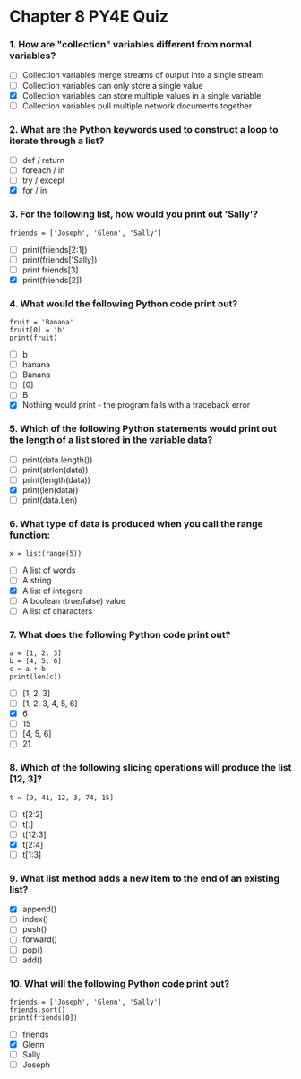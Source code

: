 # Chapter 8 PY4E Quiz 


### 1. How are "collection" variables different from normal variables?
- [ ] Collection variables merge streams of output into a single stream
- [ ] Collection variables can only store a single value
- [x] Collection variables can store multiple values in a single variable
- [ ] Collection variables pull multiple network documents together

### 2. What are the Python keywords used to construct a loop to iterate through a list?  
- [ ] def / return
- [ ] foreach / in
- [ ] try / except
- [x] for / in

### 3. For the following list, how would you print out 'Sally'?
```
friends = ['Joseph', 'Glenn', 'Sally']
```
- [ ] print(friends[2:1])
- [ ] print(friends['Sally])
- [ ] print friends[3]
- [x] print(friends[2])

### 4. What would the following Python code print out?
```
fruit = 'Banana'
fruit[0] = 'b'
print(fruit)
```
- [ ] b
- [ ] banana
- [ ] Banana
- [ ] [0]
- [ ] B
- [x] Nothing would print - the program fails with a traceback error

### 5. Which of the following Python statements would print out the length of a list stored in the variable __data__?
- [ ] print(data.length())
- [ ] print(strlen(data))
- [ ] print(length(data))
- [x] print(len(data))
- [ ] print(data.Len)

### 6. What type of data is produced when you call the __range__ function:
```
x = list(range(5))
```
- [ ] A list of words
- [ ] A string
- [x] A list of integers
- [ ] A boolean (true/false) value
- [ ] A list of characters

### 7. What does the following Python code print out?
```
a = [1, 2, 3]
b = [4, 5, 6]
c = a + b
print(len(c))
```
- [ ] [1, 2, 3]
- [ ] [1, 2, 3, 4, 5, 6]
- [x] 6
- [ ] 15
- [ ] [4, 5, 6]
- [ ] 21

### 8. Which of the following slicing operations will produce the list [12, 3]?  
```
t = [9, 41, 12, 3, 74, 15]
```
- [ ] t[2:2]
- [ ] t[:]
- [ ] t[12:3]
- [x] t[2:4]
- [ ] t[1:3]

### 9. What list method adds a new item to the end of an existing list?
- [x] append()
- [ ] index()
- [ ] push()
- [ ] forward()
- [ ] pop()
- [ ] add()

### 10. What will the following Python code print out?  
```
friends = ['Joseph', 'Glenn', 'Sally']
friends.sort()
print(friends[0])
```
- [ ] friends
- [x] Glenn
- [ ] Sally
- [ ] Joseph
